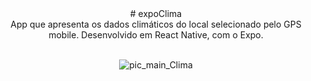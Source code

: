 <div align="center">
# expoClima<br>
App que apresenta os dados climáticos do local selecionado pelo GPS mobile.
Desenvolvido em React Native, com o Expo.
</div>
<br>
<div align="center">

![pic_main_Clima](https://user-images.githubusercontent.com/31218525/105002203-468f4f00-5a07-11eb-8eaf-97cfdb670eba.jpg)
</div>
